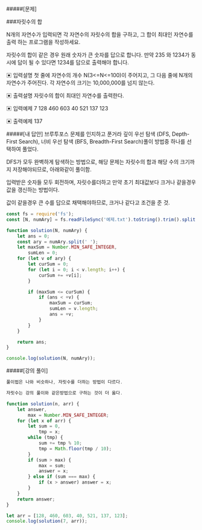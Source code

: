 #####[문제]

###자릿수의 합

N개의 자연수가 입력되면 각 자연수의 자릿수의 합을 구하고, 그 합이 최대인 자연수를 출력 하는 프로그램을 작성하세요.

자릿수의 합이 같은 경우 원래 숫자가 큰 숫자를 답으로 합니다. 만약 235 와 1234가 동시에 답이 될 수 있다면 1234를 답으로 출력해야 합니다.

▣ 입력설명
첫 줄에 자연수의 개수 N(3<=N<=100)이 주어지고, 그 다음 줄에 N개의 자연수가 주어진다. 각 자연수의 크기는 10,000,000를 넘지 않는다.

▣ 출력설명
자릿수의 합이 최대인 자연수를 출력한다.

▣ 입력예제
7
128 460 603 40 521 137 123

▣ 출력예제
137

#####[내 답안]
브루투포스 문제를 인지하고 푼거라 깊이 우선 탐색 (DFS, Depth-First Search), 너비 우선 탐색 (BFS, Breadth-First Search)풀이 방법중 하나를 선택하여 풀었다.

DFS가 모두 완벽하게 탐색하는 방법으로, 해당 문제는 자릿수의 합과 해당 수의 크기까지 저장해야되므로, 아래와같이 풀이함.

입력받은 숫자들 모두 회전하며, 자릿수를더하고 만약 초기 최대값보다 크거나 같을경우 값을 갱신하는 방법이다.

값이 같을경우 큰 수를 답으로 채택해야하므로, 크거나 같다고 조건을 준 것.

```js
const fs = require('fs');
const [N, numAry] = fs.readFileSync('예제.txt').toString().trim().split('\n');

function solution(N, numAry) {
    let ans = 0;
    const ary = numAry.split(' ');
    let maxSum = Number.MIN_SAFE_INTEGER,
        sumLen = 0;
    for (let v of ary) {
        let curSum = 0;
        for (let i = 0; i < v.length; i++) {
            curSum += +v[i];
        }

        if (maxSum <= curSum) {
            if (ans < +v) {
                maxSum = curSum;
                sumLen = v.length;
                ans = +v;
            }
        }
    }

    return ans;
}

console.log(solution(N, numAry));
```

#####[강의 풀이]

```js
풀이법은 나와 비슷하나, 자릿수를 더하는 방법이 다르다.

자릿수는 강의 풀이와 같은방법으로 구하는 것이 더 옳다.

function solution(n, arr) {
    let answer,
        max = Number.MIN_SAFE_INTEGER;
    for (let x of arr) {
        let sum = 0,
            tmp = x;
        while (tmp) {
            sum += tmp % 10;
            tmp = Math.floor(tmp / 10);
        }
        if (sum > max) {
            max = sum;
            answer = x;
        } else if (sum === max) {
            if (x > answer) answer = x;
        }
    }
    return answer;
}

let arr = [128, 460, 603, 40, 521, 137, 123];
console.log(solution(7, arr));
```
